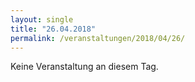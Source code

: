 ```yaml
---
layout: single
title: "26.04.2018"
permalink: /veranstaltungen/2018/04/26/
---
```


Keine Veranstaltung an diesem Tag.
